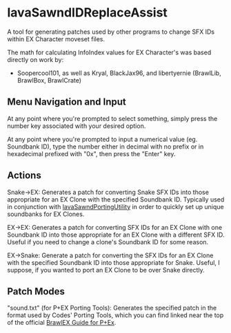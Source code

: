 # lavaSawndIDReplaceAssist
A tool for generating patches used by other programs to change SFX IDs within EX Character moveset files.

The math for calculating InfoIndex values for EX Character's was based directly on work by:
- Soopercool101, as well as Kryal, BlackJax96, and libertyernie (BrawlLib, BrawlBox, BrawlCrate)

## Menu Navigation and Input
At any point where you're prompted to select something, simply press the number key associated with your desired option.

At any point where you're prompted to input a numerical value (eg. Soundbank ID), type the number either in decimal with no prefix or in hexadecimal prefixed with "0x", then press the "Enter" key.

## Actions
Snake->EX: Generates a patch for converting Snake SFX IDs into those appropriate for an EX Clone with the specified Soundbank ID. Typically used in conjunction with [lavaSawndPortingUtility](https://github.com/QuickLava/lavaSawndPortingUtility) in order to quickly set up unique soundbanks for EX Clones.

EX->EX: Generates a patch for converting SFX IDs for an EX Clone with one Soundbank ID into those appropriate for an EX Clone with a different SFX ID. Useful if you need to change a clone's Soundbank ID for some reason.

EX->Snake: Generate a patch for converting the SFX IDs for an EX Clone with the specified Soundbank ID into those appropriate for Snake. Useful, I suppose, if you wanted to port an EX Clone to be over Snake directly.

## Patch Modes
"sound.txt" (for P+EX Porting Tools): Generates the specified patch in the format used by Codes' Porting Tools, which you can find linked near the top of the official [BrawlEX Guide for P+Ex](https://docs.google.com/document/d/1ZoL_qDcwUpUXg82cKaUp-6D_AcfpFctoW6GXFY74_0k/edit#).
